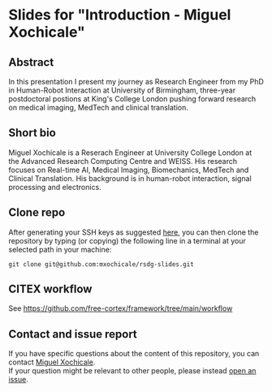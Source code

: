 # Slides for "Introduction - Miguel Xochicale"

## Abstract
In this presentation I present my journey as Research Engineer from my PhD in Human-Robot Interaction at University of Birmingham, three-year postdoctoral postions at King's College London pushing forward research on medical imaging, MedTech and clinical translation.

## Short bio
Miguel Xochicale is a Reserach Engineer at University College London at the Advanced Research Computing Centre and WEISS.
His research focuses on Real-time AI, Medical Imaging, Biomechanics, MedTech and Clinical Translation.
His background is in human-robot interaction, signal processing and electronics.

## Clone repo
After generating your SSH keys as suggested [here](https://github.com/mxochicale/tools/blob/main/github/SSH.md), you can then clone the repository by typing (or copying) the following line in a terminal at your selected path in your machine:
```
git clone git@github.com:mxochicale/rsdg-slides.git
```

## CITEX workflow
See https://github.com/free-cortex/framework/tree/main/workflow

## Contact and issue report
If you have specific questions about the content of this repository, you can contact [Miguel Xochicale](mailto:m.xochicale@ucl.ac.uk?subject="[rsgd-slides]").    
If your question might be relevant to other people, please instead [open an issue](https://github.com/mxochicale/rsdg-slides/issues).
